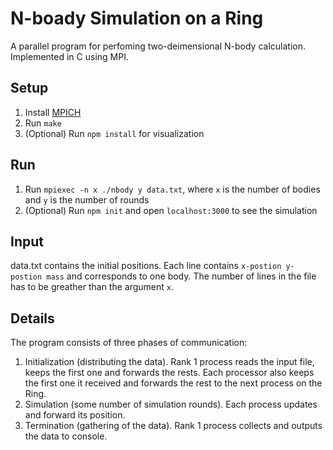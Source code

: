 # N-boady Simulation on a Ring
A parallel program for perfoming two-deimensional N-body calculation.  Implemented in C using MPI.    

## Setup
1. Install [MPICH](https://www.mpich.org/)
2. Run `make`
3. (Optional) Run `npm install` for visualization

## Run 
1. Run `mpiexec -n x ./nbody y data.txt`, where `x` is the number of bodies and `y` is the number of rounds
2. (Optional) Run `npm init` and open `localhost:3000` to see the simulation

## Input
data.txt contains the initial positions.  Each line contains `x-postion y-postion mass` and corresponds to one body.  The number of lines in the file has to be greather than the argument `x`.

## Details
The program consists of three phases of communication: 
1. Initialization (distributing the data).  Rank 1 process reads the input file, keeps the first one and forwards the rests.  Each processor also keeps the first one it received and forwards the rest to the next process on the Ring.
2. Simulation (some number of simulation rounds).  Each process updates and forward its position. 
3. Termination (gathering of the data).  Rank 1 process collects and outputs the data to console.
